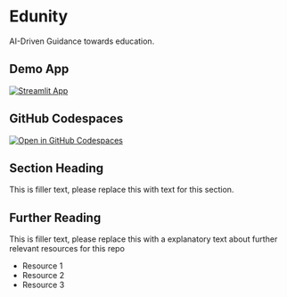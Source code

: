 # Edunity

AI-Driven Guidance towards education.

## Demo App

[![Streamlit App](https://static.streamlit.io/badges/streamlit_badge_black_white.svg)](https://Edunity.streamlit.app/)

## GitHub Codespaces

[![Open in GitHub Codespaces](https://github.com/codespaces/badge.svg)](https://codespaces.new/streamlit/app-starter-kit?quickstart=1)

## Section Heading

This is filler text, please replace this with text for this section.

## Further Reading

This is filler text, please replace this with a explanatory text about further relevant resources for this repo
- Resource 1
- Resource 2
- Resource 3

